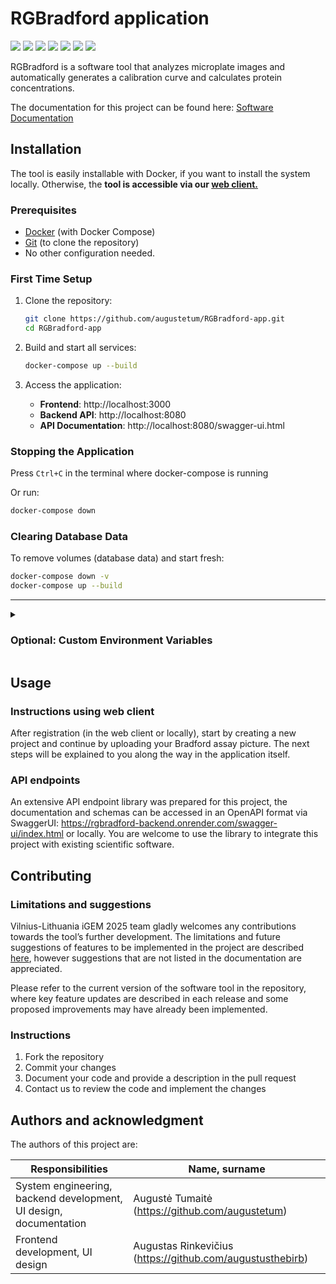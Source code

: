 # RGBradford application

<img src="https://img.shields.io/badge/version-1.0.0-blue.svg"> <img src="https://img.shields.io/badge/java-17%2B-orange.svg?logo=openjdk&logoColor=white"> <img src="https://img.shields.io/badge/Spring%20Boot-3.5.3-brightgreen.svg"> <img src="https://img.shields.io/badge/React-19.1.1-61DAFB.svg?logo=react"> <img src="https://img.shields.io/badge/Tailwind_CSS-4.x-38B2AC.svg?logo=tailwindcss&logoColor=white"> <img src="https://img.shields.io/badge/API-REST-blueviolet.svg">  <img src="https://img.shields.io/badge/docker-supported-2496ED.svg?logo=docker&logoColor=white">

<p>RGBradford is a software tool that analyzes microplate images and automatically generates a calibration curve and calculates protein concentrations.</p>

<p>The documentation for this project can be found here: <a href="https://2025.igem.wiki/vilnius-lithuania/software/">Software Documentation</a></p>

## Installation
<p>The tool is easily installable with Docker, if you want to install the system locally. Otherwise, the <b>tool is accessible via our <a href>web client.</a></b></p>

### Prerequisites

- [Docker](https://www.docker.com/get-started) (with Docker Compose)
- [Git](https://git-scm.com/downloads) (to clone the repository)
- No other configuration needed.

### First Time Setup

1. Clone the repository:
   ```bash
   git clone https://github.com/augustetum/RGBradford-app.git
   cd RGBradford-app
   ```

2. Build and start all services:
   ```bash
   docker-compose up --build
   ```

3. Access the application:
   - **Frontend**: http://localhost:3000
   - **Backend API**: http://localhost:8080
   - **API Documentation**: http://localhost:8080/swagger-ui.html

### Stopping the Application

Press `Ctrl+C` in the terminal where docker-compose is running

Or run:
```bash
docker-compose down
```

### Clearing Database Data

To remove volumes (database data) and start fresh:
```bash
docker-compose down -v
docker-compose up --build
```

---
<details>
<summary> <h3>Optional: Custom Environment Variables </h3></summary>

The application uses sensible defaults that work out of the box. If you need to customize settings, create a `.env` file from `.env.example`:

```bash
cp .env.example .env
```

**Available configurations:**

**Database Configuration:**
- `MYSQL_DATABASE` - Database name (default: rgbradford_db)
- `MYSQL_USER` - Database user (default: rgbradford_user)
- `MYSQL_PASSWORD` - Database password (default: dev_password)
- `MYSQL_PORT` - MySQL port (default: 3306)

**Application Ports:**
- `FRONTEND_PORT` - Frontend port (default: 3000)
- `BACKEND_PORT` - Backend API port (default: 8080)


**CORS Configuration:**
- `CORS_ALLOWED_ORIGINS` - Allowed origins for CORS (default: http://localhost:5173,http://localhost:3000)

**JWT Configuration:**
- `JWT_SECRET` - Secret key for JWT tokens

</details>

## Usage

### Instructions using web client
After registration (in the web client or locally), start by creating a new project and continue by uploading your Bradford assay picture. The next steps will be explained to you along the way in the application itself.

### API endpoints
An extensive API endpoint library was prepared for this project, the documentation and schemas can be accessed in an OpenAPI format via SwaggerUI: <a href="https://rgbradford-backend.onrender.com/swagger-ui/index.html">https://rgbradford-backend.onrender.com/swagger-ui/index.html</a> or locally. You are welcome to use the library to integrate this project with existing scientific software.


## Contributing
### Limitations and suggestions
<p>Vilnius-Lithuania iGEM 2025 team gladly welcomes any contributions towards the tool’s further development. The limitations and future suggestions of features to be implemented in the project are described <a href="https://2025.igem.wiki/vilnius-lithuania/software/">here</a>, however suggestions that are not listed in the documentation are appreciated.</p>
<p>Please refer to the current version of the software tool in the repository, where key feature updates are described in each release and some proposed improvements may have already been implemented.</p>

### Instructions
<OL>
   <li>Fork the repository</li>
   <li>Commit your changes</li>
   <li>Document your code and provide a description in the pull request</li>
   <li>Contact us to review the code and implement the changes</li>
</OL>




## Authors and acknowledgment
<p>The authors of this project are:</p>
<table>
<thead>
<tr>
<th>Responsibilities</th>
<th>Name, surname</th>
</tr>
</thead>
<tbody>
<tr>
<td>System engineering, backend development, UI design,  documentation</td>
<td>Augustė Tumaitė (<a href="https://github.com/augustetum">https://github.com/augustetum</a>)</td>
</tr>
<tr>
<td>Frontend development, UI design</td>
<td>Augustas Rinkevičius (<a href="https://github.com/augustusthebirb">https://github.com/augustusthebirb</a>)</td>
</tr>
</tbody>
</table>


